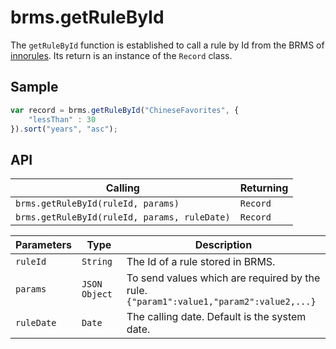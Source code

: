 # brms.getRuleById

The `getRuleById` function is established to call a rule by Id from the BRMS of [innorules](https://www.escco.co.jp/innorules/). Its return is an instance of the `Record` class.

## Sample

```javascript
var record = brms.getRuleById("ChineseFavorites", {
	"lessThan" : 30
}).sort("years", "asc");
```

## API

| Calling | Returning |
|---|---|
| `brms.getRuleById(ruleId, params)` | `Record` |
| `brms.getRuleById(ruleId, params, ruleDate)` | `Record` |

| Parameters | Type | Description |
|---|---|---|
| `ruleId` | `String` | The Id of a rule stored in BRMS. |
| `params` | `JSON Object` | To send values which are required by the rule.<br>```{"param1":value1,"param2":value2,...}``` |
| `ruleDate` | `Date` | The calling date. Default is the system date. |
